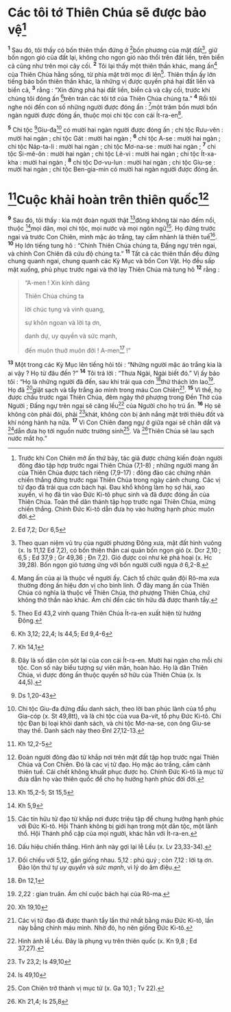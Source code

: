 # Các tôi tớ Thiên Chúa sẽ được bảo vệ[^1]
<sup><b>1</b></sup> Sau đó, tôi thấy có bốn thiên thần đứng ở [^1*]bốn phương của mặt đất[^2], giữ bốn ngọn gió của đất lại, không cho ngọn gió nào thổi trên đất liền, trên biển cả cũng như trên mọi cây cối. <sup><b>2</b></sup> Tôi lại thấy một thiên thần khác, mang ấn[^3] của Thiên Chúa hằng sống, từ phía mặt trời mọc đi lên[^4]. Thiên thần ấy lớn tiếng bảo bốn thiên thần khác, là những vị được quyền phá hại đất liền và biển cả, <sup><b>3</b></sup> rằng : “Xin đừng phá hại đất liền, biển cả và cây cối, trước khi chúng tôi đóng ấn [^2*]trên trán các tôi tớ của Thiên Chúa chúng ta.” <sup><b>4</b></sup> Rồi tôi nghe nói đến con số những người được đóng ấn : [^3*]một trăm bốn mươi bốn ngàn người được đóng ấn, thuộc mọi chi tộc con cái Ít-ra-en[^5].

<sup><b>5</b></sup> Chi tộc [^4*]Giu-đa[^6] có mười hai ngàn người được đóng ấn ; chi tộc Rưu-vên : mười hai ngàn ; chi tộc Gát : mười hai ngàn ; <sup><b>6</b></sup> chi tộc A-se : mười hai ngàn ; chi tộc Náp-ta-li : mười hai ngàn ; chi tộc Mơ-na-se : mười hai ngàn ; <sup><b>7</b></sup> chi tộc Si-mê-ôn : mười hai ngàn ; chi tộc Lê-vi : mười hai ngàn ; chi tộc Ít-xa-kha : mười hai ngàn ; <sup><b>8</b></sup> chi tộc Dơ-vu-lun : mười hai ngàn ; chi tộc Giu-se : mười hai ngàn ; chi tộc Ben-gia-min có mười hai ngàn người được đóng ấn.

# [^5*]Cuộc khải hoàn trên thiên quốc[^7]
<sup><b>9</b></sup> Sau đó, tôi thấy : kìa một đoàn người thật [^6*]đông không tài nào đếm nổi, thuộc [^7*]mọi dân, mọi chi tộc, mọi nước và mọi ngôn ngữ[^8]. Họ đứng trước ngai và trước Con Chiên, mình mặc áo trắng, tay cầm nhành lá thiên tuế[^9]. <sup><b>10</b></sup> Họ lớn tiếng tung hô : “Chính Thiên Chúa chúng ta, Đấng ngự trên ngai, và chính Con Chiên đã cứu độ chúng ta.” <sup><b>11</b></sup> Tất cả các thiên thần đều đứng chung quanh ngai, chung quanh các Kỳ Mục và bốn Con Vật. Họ đều sấp mặt xuống, phủ phục trước ngai và thờ lạy Thiên Chúa mà tung hô <sup><b>12</b></sup> rằng : 
> “A-men ! Xin kính dâng
> 
> Thiên Chúa chúng ta
> 
> lời chúc tụng và vinh quang,
> 
> sự khôn ngoan và lời tạ ơn,
> 
> danh dự, uy quyền và sức mạnh,
> 
> đến muôn thuở muôn đời ! A-men[^10] !”
>

<sup><b>13</b></sup> Một trong các Kỳ Mục lên tiếng hỏi tôi : “Những người mặc áo trắng kia là ai vậy ? Họ từ đâu đến ?” <sup><b>14</b></sup> Tôi trả lời : “Thưa Ngài, Ngài biết đó.” Vị ấy bảo tôi : “Họ là những người đã đến, sau khi trải qua cơn [^8*]thử thách lớn lao[^11]. Họ đã [^9*]giặt sạch và tẩy trắng áo mình trong máu Con Chiên[^12]. <sup><b>15</b></sup> Vì thế, họ được chầu trước ngai Thiên Chúa, đêm ngày thờ phượng trong Đền Thờ của Người ; Đấng ngự trên ngai sẽ căng lều[^13] của Người cho họ trú ẩn. <sup><b>16</b></sup> Họ sẽ không còn phải đói, phải [^10*]khát, không còn bị ánh nắng mặt trời thiêu đốt và khí nóng hành hạ nữa. <sup><b>17</b></sup> Vì Con Chiên đang ngự ở giữa ngai sẽ chăn dắt và [^11*]dẫn đưa họ tới nguồn nước trường sinh[^14]. Và [^12*]Thiên Chúa sẽ lau sạch nước mắt họ.”

[^1]: Trước khi Con Chiên mở ấn thứ bảy, tác giả được chứng kiến đoàn người đông đảo tập hợp trước ngai Thiên Chúa (7,1-8) ; những người mang ấn của Thiên Chúa được tách riêng (7,9-17) : đông đảo các chứng nhân chiến thắng đứng trước ngai Thiên Chúa trong ngày cánh chung. Các vị tử đạo đã trải qua cơn bách hại. Đau khổ không làm họ sợ hãi, xao xuyến, vì họ đã tin vào Đức Ki-tô phục sinh và đã được đóng ấn của Thiên Chúa. Toàn thể dân thánh tập họp trước ngai Thiên Chúa, mừng chiến thắng. Chính Đức Ki-tô dẫn đưa họ vào hưởng hạnh phúc muôn đời.
[^2]: Theo quan niệm vũ trụ của người phương Đông xưa, mặt đất hình vuông (x. Is 11,12 Ed 7,2), có bốn thiên thần cai quản bốn ngọn gió (x. Dcr 2,10 ; 6,5 ; Ed 37,9 ; Gr 49,36 ; Đn 7,2). Gió được coi như kẻ phá hoại (x. Hc 39,28). Bốn ngọn gió tương ứng với bốn người cưỡi ngựa ở 6,2-8.
[^3]: Mang ấn của ai là thuộc về người ấy. Cách tổ chức quân đội Rô-ma xưa thường đóng ấn hiệu đơn vị cho binh lính. Ở đây mang ấn của Thiên Chúa có nghĩa là thuộc về Thiên Chúa, thờ phượng Thiên Chúa, chứ không thờ thần nào khác. Ám chỉ đến các tín hữu đã được thanh tẩy.
[^4]: Theo Ed 43,2 vinh quang Thiên Chúa Ít-ra-en xuất hiện từ hướng Đông.
[^5]: Đây là số dân còn sót lại của con cái Ít-ra-en. Mười hai ngàn cho mỗi chi tộc. Con số này biểu tượng sự viên mãn, hoàn hảo. Họ là dân Thiên Chúa, vì được đóng ấn thuộc quyền sở hữu của Thiên Chúa (x. Is 44,5).
[^6]: Chi tộc Giu-đa đứng đầu danh sách, theo lời ban phúc lành của tổ phụ Gia-cóp (x. St 49,8tt), và là chi tộc của vua Đa-vít, tổ phụ Đức Ki-tô. Chi tộc Đan bị loại khỏi danh sách, và chi tộc Mơ-na-se, con ông Giu-se thay thế. Danh sách này theo Đnl 27,12-13.
[^7]: Đoàn người đông đảo từ khắp nơi trên mặt đất tập họp trước ngai Thiên Chúa và Con Chiên. Đó là các vị tử đạo. Họ mặc áo trắng, cầm cành thiên tuế. Cái chết không khuất phục được họ. Chính Đức Ki-tô là mục tử đưa dẫn họ vào thiên quốc để cho họ hưởng hạnh phúc đời đời.
[^8]: Các tín hữu tử đạo từ khắp nơi được triệu tập để chung hưởng hạnh phúc với Đức Ki-tô. Hội Thánh không bị giới hạn trong một dân tộc, một lãnh thổ. Hội Thánh phổ cập của mọi người, khác hẳn với Ít-ra-en.
[^9]: Dấu hiệu chiến thắng. Hình ảnh này gợi lại lễ Lều (x. Lv 23,33-34).
[^10]: Đối chiếu với 5,12, gần giống nhau. 5,12 : phú quý ; còn 7,12 : lời tạ ơn. Đảo lộn thứ tự <i>uy quyền</i> và <i>sức mạnh</i>, vì lý do âm điệu.
[^11]: 2,22 : gian truân. Ám chỉ cuộc bách hại của Rô-ma.
[^12]: Các vị tử đạo đã được thanh tẩy lần thứ nhất bằng máu Đức Ki-tô, lần này bằng chính máu mình. Nhờ đó, họ nên giống Đức Ki-tô.
[^13]: Hình ảnh lễ Lều. Đây là phụng vụ trên thiên quốc (x. Kn 9,8 ; Ed 37,27).
[^14]: Con Chiên trở thành vị mục tử (x. Ga 10,1 ; Tv 22).
[^1*]: Ed 7,2; Dcr 6,5
[^2*]: Kh 3,12; 22,4; Is 44,5; Ed 9,4-6
[^3*]: Kh 14,1
[^4*]: Ds 1,20-43
[^5*]: Kh 12,2-5
[^6*]: Kh 15,2-5; St 15,5
[^7*]: Kh 5,9
[^8*]: Đn 12,1
[^9*]: Xh 19,10
[^10*]: Tv 23,2; Is 49,10
[^11*]: Is 49,10
[^12*]: Kh 21,4; Is 25,8
